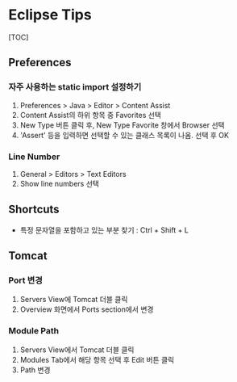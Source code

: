 Eclipse Tips
====

[TOC]

## Preferences

### 자주 사용하는 static import 설정하기
1. Preferences > Java > Editor > Content Assist
2. Content Assist의 하위 항목 중 Favorites 선택
3. New Type 버튼 클릭 후, New Type Favorite 창에서 Browser 선택
4. 'Assert' 등을 입력하면 선택할 수 있는 클래스 목록이 나옴. 선택 후 OK

### Line Number

1. General > Editors > Text Editors
2. Show line numbers 선택


## Shortcuts

* 특정 문자열을 포함하고 있는 부분 찾기 : Ctrl + Shift + L


## Tomcat

### Port 변경
1. Servers View에 Tomcat 더블 클릭
2. Overview 화면에서 Ports section에서 변경

### Module Path
1. Servers View에서 Tomcat 더블 클릭
2. Modules Tab에서 해당 항목 선택 후 Edit 버튼 클릭
3. Path 변경



